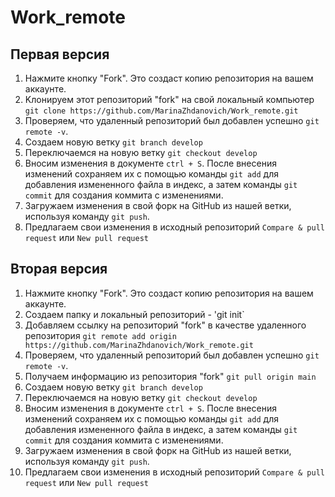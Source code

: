 # Work_remote
## Первая версия
1. Нажмите кнопку "Fork". Это создаст копию репозитория на вашем аккаунте.
2. Kлонируем этот репозиторий "fork" на свой локальный компьютер `git clone https://github.com/MarinaZhdanovich/Work_remote.git`
3. Проверяем, что удаленный репозиторий был добавлен успешно `git remote -v`.
4. Создаем новую ветку `git branch develop`
5. Переключаемся на новую ветку `git checkout develop`
6. Вносим изменения в документе `ctrl + S`. После внесения изменений сохраняем их с помощью команды `git add` для добавления измененного файла в индекс, а затем команды `git commit` для создания коммита с изменениями.
7. Загружаем изменения в свой форк на GitHub из нашей ветки, используя команду `git push`.
8. Предлагаем свои изменения в исходный репозиторий `Compare & pull request` или `New pull request`

## Вторая версия
1. Нажмите кнопку "Fork". Это создаст копию репозитория на вашем аккаунте.
2. Создаем папку и локальный репозиторий - 'git init`
3. Добавляем ссылку на репозиторий "fork" в качестве удаленного репозитория `git remote add origin https://github.com/MarinaZhdanovich/Work_remote.git`
4. Проверяем, что удаленный репозиторий был добавлен успешно `git remote -v`.
5. Получаем информацию из репозитория "fork"
`git pull origin main`
6. Создаем новую ветку `git branch develop`
7. Переключаемся на новую ветку `git checkout develop`
8. Вносим изменения в документе `ctrl + S`. После внесения изменений сохраняем их с помощью команды `git add` для добавления измененного файла в индекс, а затем команды `git commit` для создания коммита с изменениями.
9. Загружаем изменения в свой форк на GitHub из нашей ветки, используя команду `git push`.
10. Предлагаем свои изменения в исходный репозиторий `Compare & pull request` или `New pull request`